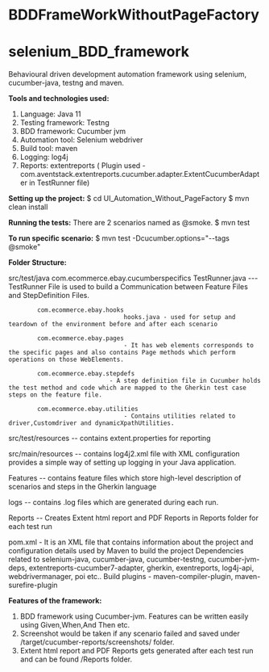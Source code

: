 # BDDFrameWorkWithoutPageFactory
# selenium_BDD_framework

Behavioural driven development automation framework using selenium, cucumber-java, testng and maven.

**Tools and technologies used:**

1. Language: Java 11
2. Testing framework: Testng
3. BDD framework: Cucumber jvm
4. Automation tool: Selenium webdriver
5. Build tool: maven
6. Logging: log4j
7. Reports: extentreports ( Plugin used - com.aventstack.extentreports.cucumber.adapter.ExtentCucumberAdapter in TestRunner file)


**Setting up the project:**
$ cd UI_Automation_Without_PageFactory
$ mvn clean install

**Running the tests:** There are 2 scenarios named as @smoke.
$ mvn test

**To run specific scenario:**
$ mvn test -Dcucumber.options="--tags @smoke"


**Folder Structure:**

src/test/java 
			com.ecommerce.ebay.cucumberspecifics
									 TestRunner.java ---  TestRunner File is used to build a Communication between Feature Files and StepDefinition Files.

			com.ecommerce.ebay.hooks
									hooks.java - used for setup and teardown of the environment before and after each scenario
			
			com.ecommerce.ebay.pages
									- It has web elements corresponds to the specific pages and also contains Page methods which perform operations on those WebElements.

			com.ecommerce.ebay.stepdefs
								- A step definition file in Cucumber holds the test method and code which are mapped to the Gherkin test case steps on the feature file.

			com.ecommerce.ebay.utilities	
									- Contains utilities related to driver,Customdriver and dynamicXpathUtilities.

src/test/resources
				-- contains extent.properties for reporting

src/main/resources
				-- contains log4j2.xml file with XML configuration provides a simple way of setting up logging in your Java application.

Features 
		-- contains feature files which store high-level description of scenarios and steps in the Gherkin language

logs
	-- contains .log files which are generated during each run.


Reports
	-- Creates Extent html report and PDF Reports in Reports folder for each test run
  
 pom.xml - It is an XML file that contains information about the project and configuration details used by Maven to build the project
           Dependencies related to selenium-java, cucumber-java, cucumber-testng, cucumber-jvm-deps, extentreports-cucumber7-adapter, gherkin, 
           exentreports, log4j-api, webdrivermanager, poi etc..
           Build plugins -  maven-compiler-plugin, maven-surefire-plugin

			
**Features of the framework:**
1. BDD framework using Cucumber-jvm. Features can be written easily using Given,When,And Then etc.
2. Screenshot would be taken if any scenario failed and saved under  /target/cucumber-reports/screenshots/  folder.
3. Extent html report and PDF Reports gets generated after each test run and can be found /Reports folder.
